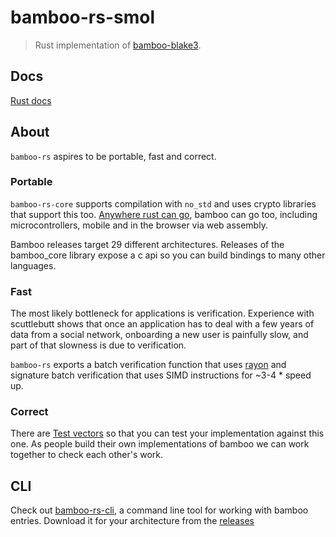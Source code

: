 # bamboo-rs-smol

> Rust implementation of [bamboo-blake3](https://github.com/bamboo-rs/bamboo-blake3).

## Docs
[Rust docs](https://pietgeursen.github.io/bamboo-rs/bamboo_rs_core/index.html)

## About

`bamboo-rs` aspires to be portable, fast and correct.

### Portable

`bamboo-rs-core` supports compilation with `no_std` and uses crypto libraries that support this too. [Anywhere rust can go](https://forge.rust-lang.org/release/platform-support.html), bamboo can go too, including microcontrollers, mobile and in the browser via web assembly.

Bamboo releases target 29 different architectures. Releases of the bamboo_core library expose a c api so you can build bindings to many other languages.

### Fast

The most likely bottleneck for applications is verification. Experience with scuttlebutt shows that once an application has to deal with a few years of data from a social network, onboarding a new user is painfully slow, and part of that slowness is due to verification. 

`bamboo-rs` exports a batch verification function that uses [rayon](https://docs.rs/rayon) and signature batch verification that uses SIMD instructions for ~3-4 * speed up.

### Correct

There are [Test vectors](./test_vectors/test_vectors.md) so that you can test your implementation against this one. As people build their own implementations of bamboo we can work together to check each other's work.

## CLI

Check out [bamboo-rs-cli](./bamboo-rs-cli), a command line tool for working with bamboo entries. Download it for your architecture from the [releases](https://github.com/pietgeursen/bamboo-rs/releases)
